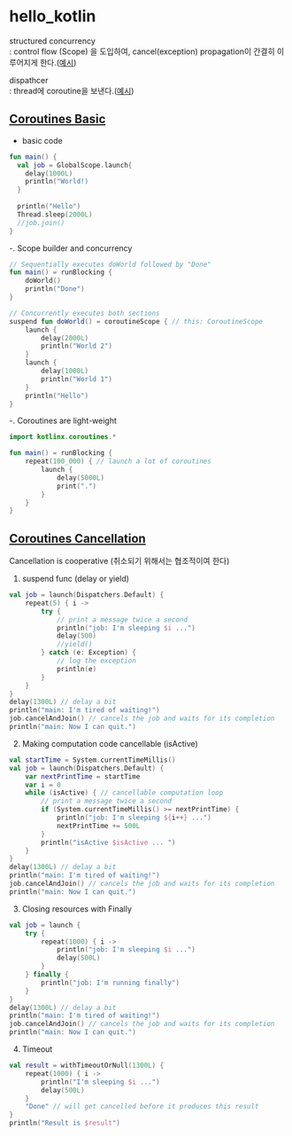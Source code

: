 # hello_kotlin

structured concurrency  
: control flow (Scope) 을 도입하여, cancel(exception) propagation이 간결히 이루어지게 한다.([예시](https://suhwan.dev/2022/01/21/Kotlin-coroutine-structured-concurrency/))    

dispathcer  
: thread에 coroutine을 보낸다.([예시](https://kotlinworld.com/141))     


## [Coroutines Basic](https://kotlinlang.org/docs/coroutines-basics.html#table-of-contents)  

- basic code
```kotlin
fun main() {
  val job = GlobalScope.launch{
    delay(1000L)
    println("World!)
  }
  
  println("Hello")
  Thread.sleep(2000L)
  //job.join()
}
```

-. Scope builder and concurrency  
```kotlin
// Sequentially executes doWorld followed by "Done"
fun main() = runBlocking {
    doWorld()
    println("Done")
}

// Concurrently executes both sections
suspend fun doWorld() = coroutineScope { // this: CoroutineScope
    launch {
        delay(2000L)
        println("World 2")
    }
    launch {
        delay(1000L)
        println("World 1")
    }
    println("Hello")
}
```

-. Coroutines are light-weight  
```kotlin
import kotlinx.coroutines.*

fun main() = runBlocking {
    repeat(100_000) { // launch a lot of coroutines
        launch {
            delay(5000L)
            print(".")
        }
    }
}
```


## [Coroutines Cancellation](https://kotlinlang.org/docs/cancellation-and-timeouts.html#asynchronous-timeout-and-resources)  
Cancellation is cooperative (취소되기 위해서는 협조적이여 한다)  

1. suspend func (delay or yield)  
```kotlin
val job = launch(Dispatchers.Default) {
    repeat(5) { i ->
        try {
            // print a message twice a second
            println("job: I'm sleeping $i ...")
            delay(500) 
            //yield()
        } catch (e: Exception) {
            // log the exception
            println(e)
        }
    }
}
delay(1300L) // delay a bit
println("main: I'm tired of waiting!")
job.cancelAndJoin() // cancels the job and waits for its completion
println("main: Now I can quit.")
```

2. Making computation code cancellable (isActive)  
```kotlin
val startTime = System.currentTimeMillis()
val job = launch(Dispatchers.Default) {
    var nextPrintTime = startTime
    var i = 0
    while (isActive) { // cancellable computation loop
        // print a message twice a second
        if (System.currentTimeMillis() >= nextPrintTime) {
            println("job: I'm sleeping ${i++} ...")
            nextPrintTime += 500L
        }
        println("isActive $isActive ... ")
    }
}
delay(1300L) // delay a bit
println("main: I'm tired of waiting!")
job.cancelAndJoin() // cancels the job and waits for its completion
println("main: Now I can quit.")
```

3. Closing resources with Finally  
```kotlin
val job = launch {
    try {
        repeat(1000) { i ->
            println("job: I'm sleeping $i ...")
            delay(500L)
        }
    } finally {
        println("job: I'm running finally")
    }
}
delay(1300L) // delay a bit
println("main: I'm tired of waiting!")
job.cancelAndJoin() // cancels the job and waits for its completion
println("main: Now I can quit.")
```


4. Timeout
```kotlin
val result = withTimeoutOrNull(1300L) {
    repeat(1000) { i ->
        println("I'm sleeping $i ...")
        delay(500L)
    }
    "Done" // will get cancelled before it produces this result
}
println("Result is $result")
```
